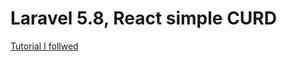 # Laravel 5.8, React simple CURD

[Tutorial I follwed](https://itsolutionstuff.com/post/laravel-5-simple-crud-application-using-reactjs-part-1example.html)
